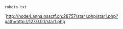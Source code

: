 `robots.txt`

`http://node4.anna.nssctf.cn:28757/star1.php/star1.php?path=http://127.0.0.1/star1.php
